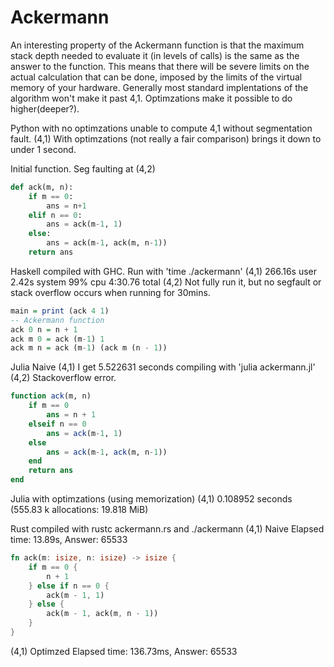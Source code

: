# Ackermann
An interesting property of the Ackermann function is that the maximum stack depth needed to evaluate it (in levels of calls) is the same as the answer to the function. This means that there will be severe limits on the actual calculation that can be done, imposed by the limits of the virtual memory of your hardware.
Generally most standard implentations of the algorithm won't make it past 4,1. Optimzations make it possible to do higher(deeper?).

Python with no optimzations unable to compute 4,1 without segmentation fault. 
(4,1) With optimzations (not really a fair comparison) brings it down to under 1 second.

Initial function. Seg faulting at (4,2)
```Python
def ack(m, n):
    if m == 0:
        ans = n+1
    elif n == 0:
        ans = ack(m-1, 1)
    else:
        ans = ack(m-1, ack(m, n-1))
    return ans
```

Haskell compiled with GHC. Run with 'time ./ackermann' 
(4,1) 266.16s user 2.42s system 99% cpu 4:30.76 total
(4,2) Not fully run it, but no segfault or stack overflow occurs when running for 30mins.

```Haskell
main = print (ack 4 1)
-- Ackermann function
ack 0 n = n + 1
ack m 0 = ack (m-1) 1
ack m n = ack (m-1) (ack m (n - 1))
```

Julia Naive
(4,1) I get 5.522631 seconds compiling with 'julia ackermann.jl'
(4,2) Stackoverflow error. 
```Julia
function ack(m, n)
    if m == 0
        ans = n + 1
    elseif n == 0
        ans = ack(m-1, 1)
    else
        ans = ack(m-1, ack(m, n-1))
    end
    return ans
end
```

Julia with optimzations (using memorization)
(4,1)  0.108952 seconds (555.83 k allocations: 19.818 MiB)

Rust compiled with rustc ackermann.rs and ./ackermann
(4,1) Naive Elapsed time: 13.89s, Answer: 65533
```Rust
fn ack(m: isize, n: isize) -> isize {
    if m == 0 {
        n + 1
    } else if n == 0 {
        ack(m - 1, 1)
    } else {
        ack(m - 1, ack(m, n - 1))
    }
}
```
(4,1) Optimzed Elapsed time: 136.73ms, Answer: 65533


